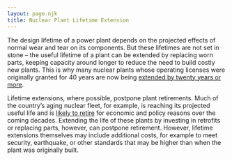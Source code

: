 ```yaml
---
layout: page.njk
title: Nuclear Plant Lifetime Extension
---
```

The design lifetime of a power plant depends on the projected effects of normal wear and tear on its components.  But these lifetimes are not set in stone – the useful lifetime of a plant can be extended by replacing worn parts, keeping capacity around longer to reduce the need to build costly new plants.  This is why many nuclear plants whose operating licenses were originally granted for 40 years are now being [extended by twenty years or more](http://www.scientificamerican.com/article/nuclear-power-plant-aging-reactor-replacement-/).

Lifetime extensions, where possible, postpone plant retirements.  Much of the country’s aging nuclear fleet, for example, is reaching its projected useful life and is [likely to retire](http://www.brattle.com/system/publications/pdfs/000/004/966/original/Coal_Plant_Retirements_-_Feedback_Effects_on_Wholesale_Electricity_Prices.pdf) for economic and policy reasons over the coming decades.  Extending the life of these plants by investing in retrofits or replacing parts, however, can postpone retirement.  However, lifetime extensions themselves may include additional costs, for example to meet security, earthquake, or other standards that may be higher than when the plant was originally built.
